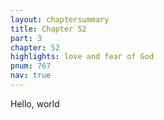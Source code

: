 ```yaml
---
layout: chaptersummary
title: Chapter 52
part: 3
chapter: 52
highlights: love and fear of God
pnum: 767
nav: true
---
```


Hello, world
